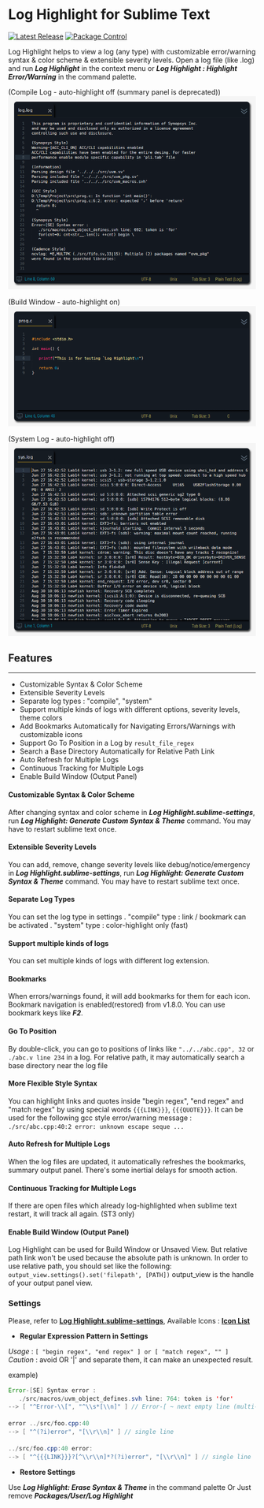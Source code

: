 # Log Highlight for Sublime Text
[![Latest Release](https://img.shields.io/github/tag/CodeByZach/sublime_log_highlight.svg?label=version)](https://github.com/CodeByZach/sublime_log_highlight/releases)
[![Package Control](https://packagecontrol.herokuapp.com/downloads/Log%20Highlight.svg?style=round-square)](https://packagecontrol.io/packages/Log%20Highlight)

Log Highlight helps to view a log (any type) with customizable error/warning syntax & color scheme & extensible severity levels.
Open a log file (like .log) and run __*Log Highlight*__ in the context menu or __*Log Highlight : Highlight Error/Warning*__ in the command palette.

(Compile Log - auto-highlight off (summary panel is deprecated))
![Image of Log Highlight](docs/lh-log.gif)

(Build Window - auto-highlight on)
![Image of Log Highlight](docs/lh-build.gif)

(System Log - auto-highlight off)
![Image of Log Highlight](docs/lh-system.gif)

## Features
***********

 * Customizable Syntax & Color Scheme
 * Extensible Severity Levels
 * Separate log types : "compile", "system"
 * Support multiple kinds of logs with different options, severity levels, theme colors
 * Add Bookmarks Automatically for Navigating Errors/Warnings with customizable icons
 * Support Go To Position in a Log by `result_file_regex`
 * Search a Base Directory Automatically for Relative Path Link
 * Auto Refresh for Multiple Logs
 * Continuous Tracking for Multiple Logs
 * Enable Build Window (Output Panel)

#### Customizable Syntax & Color Scheme

After changing syntax and color scheme in __*Log Highlight.sublime-settings*__, run __*Log Highlight: Generate Custom Syntax & Theme*__ command. You may have to restart sublime text once.

#### Extensible Severity Levels

You can add, remove, change severity levels like debug/notice/emergency in __*Log Highlight.sublime-settings*__, run __*Log Highlight: Generate Custom Syntax & Theme*__ command. You may have to restart sublime text once.

#### Separate Log Types

You can set the log type in settings
. "compile" type : link / bookmark can be activated
. "system" type  : color-highlight only (fast)

#### Support multiple kinds of logs

You can set multiple kinds of logs with different log extension.

#### Bookmarks

When errors/warnings found, it will add bookmarks for them for each icon. Bookmark navigation is enabled(restored) from v1.8.0. You can use bookmark keys like __*F2*__.

#### Go To Position

By double-click, you can go to positions of links like `"../../abc.cpp", 32` or `./abc.v line 234` in a log. For relative path, it may automatically search a base directory near the log file

#### More Flexible Style Syntax

You can highlight links and quotes inside "begin regex", "end regex" and "match regex" by using special words `{{{LINK}}}`, `{{{QUOTE}}}`. It can be used for the following gcc style error/warning message : `./src/abc.cpp:40:2 error: unknown escape seque ...`

#### Auto Refresh for Multiple Logs

When the log files are updated, it automatically refreshes the bookmarks, summary output panel. There's some inertial delays for smooth action.

#### Continuous Tracking for Multiple Logs

If there are open files which already log-highlighted when sublime text restart, it will track all again. (ST3 only)

#### Enable Build Window (Output Panel)

Log Highlight can be used for Build Window or Unsaved View. But relative path link won't be used because the absolute path is unknown. In order to use relative path, you should set like the following: `output_view.settings().set('filepath', [PATH])` output_view is the handle of your output panel view.

### Settings

Please, refer to [__Log Highlight.sublime-settings__](https://github.com/CodeByZach/sublime_log_highlight/blob/master/Log%20Highlight.sublime-settings), Available Icons : [__Icon List__](https://github.com/CodeByZach/sublime_log_highlight/tree/master/icons)

- __Regular Expression Pattern in Settings__

*Usage*   : `[ "begin regex", "end regex" ] or [ "match regex", "" ]`
*Caution* : avoid OR '|' and separate them, it can make an unexpected result.

example)
```java
Error-[SE] Syntax error :
   ./src/macros/uvm_object_defines.svh line: 764: token is 'for'
--> [ "^Error-\\[", "^\\s*[\\n]" ] // Error-[ ~ next empty line (multi-line)

error ../src/foo.cpp:40
--> [ "^(?i)error", "[\\r\\n]" ] // single line

../src/foo.cpp:40 error:
--> [ "^{{{LINK}}}?[^\\r\\n]*?(?i)error", "[\\r\\n]" ] // single line
```

- __Restore Settings__

Use __*Log Highlight: Erase Syntax & Theme*__ in the command palette Or
Just remove __*Packages/User/Log Highlight*__
